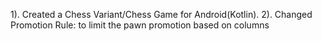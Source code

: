 1). Created a Chess Variant/Chess Game for Android(Kotlin).
2). Changed Promotion Rule: to limit the pawn promotion based on columns 


